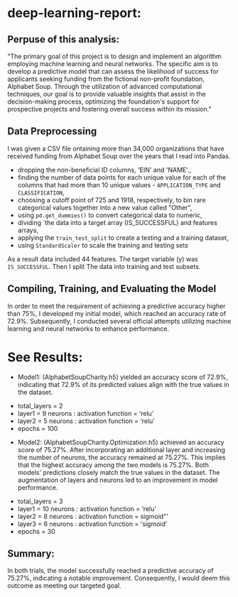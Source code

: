 # deep-learning-report:

## Perpuse of this analysis: 
"The primary goal of this project is to design and implement an algorithm employing machine learning and neural networks. The specific aim is to develop a predictive model that can assess the likelihood of success for applicants seeking funding from the fictional non-profit foundation, Alphabet Soup. Through the utilization of advanced computational techniques, our goal is to provide valuable insights that assist in the decision-making process, optimizing the foundation's support for prospective projects and fostering overall success within its mission."

## Data Preprocessing

I was given a CSV file ontaining more than 34,000 organizations that have received funding from Alphabet Soup over the years that I read into Pandas. 

* dropping the non-beneficial ID columns, 'EIN' and 'NAME'.,
* finding the number of data points for each unique value for each of the columns that had more than 10 unique values - `APPLICATION_TYPE` and `CLASSIFICATION`,
* choosing a cutoff point of 725 and 1918, respectively, to bin rare categorical values together into a new value called "Other",
* using `pd.get_dummies()` to convert categorical data to numeric,
* dividing `the data into a target array (IS_SUCCESSFUL) and features arrays,
* applying the `train_test_split` to create a testing and a training dataset,
* using `StandardScaler` to scale the training and testing sets
  
As a result data included 44 features. The target variable (y) was `IS_SUCCESSFUL`. Then I split The data into training and test subsets.

## Compiling, Training, and Evaluating the Model
In order to meet the requirement of achieving a predictive accuracy higher than 75%, I developed my initial model, which reached an accuracy rate of 72.9%. Subsequently, I conducted several official attempts utilizing machine learning and neural networks to enhance performance.

# See Results: 

* Model1: (AlphabetSoupCharity.h5) yielded an accuracy score of 72.9%, indicating that 72.9% of its predicted values align with the true values in the dataset.

- total_layers = 2
- layer1 = 9  neurons : activation function = ‘relu’
- layer2 = 5 neurons : activation function = ‘relu'
- epochs = 100


* Model2: (AlphabetSoupCharity.Optimization.h5) achieved an accuracy score of 75.27%. After incorporating an additional layer and increasing the number of neurons, the accuracy remained at 75.27%. This implies that the highest accuracy among the two models is 75.27%. Both models' predictions closely match the true values in the dataset. The augmentation of layers and neurons led to an improvement in model performance.
  
- total_layers = 3
- layer1 = 10 neurons : activation function = ‘relu’
- layer2 = 8 neurons : activation function = sigmoid"'
- layer3 = 6 neurons : activation function = 'sigmoid'
- epochs = 30

## Summary: 

In both trials, the model successfully reached a predictive accuracy of 75.27%, indicating a notable improvement. Consequently, I would deem this outcome as meeting our targeted goal.
